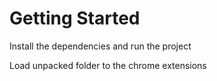 # Getting Started
Install the dependencies and run the project

Load unpacked folder to the chrome extensions